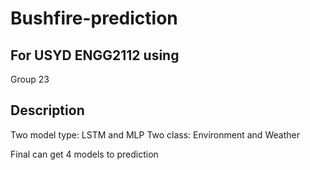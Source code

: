 # Bushfire-prediction
## For USYD ENGG2112 using
   Group 23

## Description
Two model type: LSTM and MLP
Two class: Environment and Weather

Final can get 4 models to prediction 